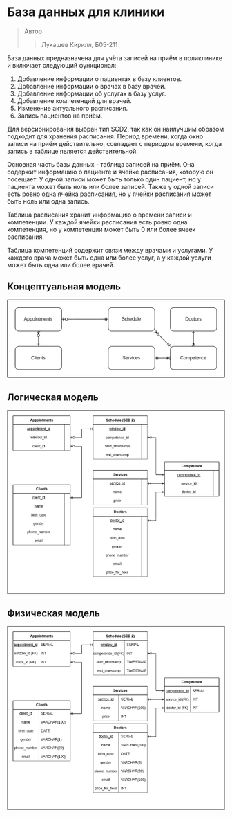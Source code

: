 # База данных для клиники

> Автор
>> Лукашев Кирилл, Б05-211

База данных предназначена для учёта записей на приём в поликлинике и включает следующий функционал:
1) Добавление информации о пациентах в базу клиентов.
2) Добавление информации о врачах в базу врачей.
3) Добавление информации об услугах в базу услуг.
4) Добавление компетенций для врачей.
5) Изменение актуального расписания.
6) Запись пациентов на приём.

Для версионирования выбран тип SCD2, так как он наилучшим образом подходит для хранения расписания. Период времени, когда окно записи на приём действительно, совпадает с периодом времени, когда запись в таблице является действительной.

Основная часть базы данных - таблица записей на приём. Она содержит информацию о пациенте и ячейке расписания, которую он посещает. У одной записи может быть только один пациент, но у пациента может быть ноль или более записей. Также у одной записи есть ровно одна ячейка расписания, но у ячейки расписания может быть ноль или одна запись.

Таблица расписания хранит информацию о времени записи и компетенции. У каждой ячейки расписания есть ровно одна компетенция, но у компетенции может быть 0 или более ячеек расписания.

Таблица компетенций содержит связи между врачами и услугами. У каждого врача может быть одна или более услуг, а у каждой услуги может быть одна или более врачей.

## Концептуальная модель
![](docs/conceptual_model.png)

## Логическая модель

![](docs/logical_model.png)

## Физическая модель

![](docs/physical_model.png)